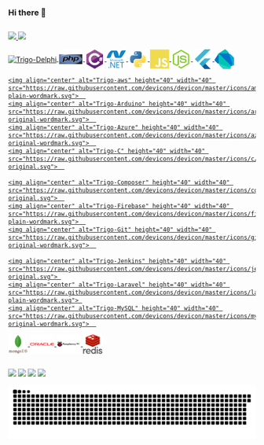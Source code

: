 ### Hi there 👋
##
 <div>
  <a href="https://github.com/GabrielTrigo">
  <img height="180em" src="https://github-readme-stats.vercel.app/api?username=GabrielTrigo&show_icons=true&theme=vue-dark&include_all_commits=true&count_private=true"/>
  <img height="180em" src="https://github-readme-stats.vercel.app/api/top-langs/?username=GabrielTrigo&layout=compact&langs_count=7&theme=vue-dark"/>
</div>
<div style="display: inline_block"><br>  
	<img align="center" alt="Trigo-Delphi" height="40" width="40" src="https://www.embarcadero.com/images/logos/logo-page/Delphi_FINAL_ICONS_1024.png">
	<img align="center" alt="Trigo-PHP" height="40" width="50" src="https://raw.githubusercontent.com/devicons/devicon/master/icons/php/php-original.svg">
	<img align="center" alt="Trigo-Csharp" height="40" width="40" src="https://raw.githubusercontent.com/devicons/devicon/master/icons/csharp/csharp-original.svg">
	<img align="center" alt="Trigo-DotNet" height="40" width="40" src="https://raw.githubusercontent.com/devicons/devicon/master/icons/dot-net/dot-net-plain-wordmark.svg">
	<img align="center" alt="Trigo-Python" height="40" width="40" src="https://raw.githubusercontent.com/devicons/devicon/master/icons/python/python-original.svg">	
	<img align="center" alt="Trigo-Js" height="40" width="40" src="https://raw.githubusercontent.com/devicons/devicon/master/icons/javascript/javascript-plain.svg">
	<img align="center" alt="Trigo-Node" height="40" width="40" src="https://raw.githubusercontent.com/devicons/devicon/master/icons/nodejs/nodejs-original.svg">  
	<img align="center" alt="Trigo-Flutter" height="40" width="40" src="https://raw.githubusercontent.com/devicons/devicon/master/icons/flutter/flutter-original.svg">  
	<img align="center" alt="Trigo-Dart" height="40" width="40" src="https://raw.githubusercontent.com/devicons/devicon/master/icons/dart/dart-original.svg">  
	
	<img align="center" alt="Trigo-aws" height="40" width="40" src="https://raw.githubusercontent.com/devicons/devicon/master/icons/amazonwebservices/amazonwebservices-plain-wordmark.svg">  
	<img align="center" alt="Trigo-Arduino" height="40" width="40" src="https://raw.githubusercontent.com/devicons/devicon/master/icons/arduino/arduino-original-wordmark.svg">  
	<img align="center" alt="Trigo-Azure" height="40" width="40" src="https://raw.githubusercontent.com/devicons/devicon/master/icons/azure/azure-original-wordmark.svg">  
	<img align="center" alt="Trigo-C" height="40" width="40" src="https://raw.githubusercontent.com/devicons/devicon/master/icons/c/c-original.svg">  
	
	<img align="center" alt="Trigo-Composer" height="40" width="40" src="https://raw.githubusercontent.com/devicons/devicon/master/icons/composer/composer-original.svg">  
	<img align="center" alt="Trigo-Firebase" height="40" width="40" src="https://raw.githubusercontent.com/devicons/devicon/master/icons/firebase/firebase-plain-wordmark.svg">  
	<img align="center" alt="Trigo-Git" height="40" width="40" src="https://raw.githubusercontent.com/devicons/devicon/master/icons/git/git-original-wordmark.svg">  
	
	<img align="center" alt="Trigo-Jenkins" height="40" width="40" src="https://raw.githubusercontent.com/devicons/devicon/master/icons/jenkins/jenkins-original.svg"> 
	<img align="center" alt="Trigo-Laravel" height="40" width="40" src="https://raw.githubusercontent.com/devicons/devicon/master/icons/laravel/laravel-plain-wordmark.svg"> 
	<img align="center" alt="Trigo-MySQL" height="40" width="40" src="https://raw.githubusercontent.com/devicons/devicon/master/icons/mysql/mysql-original-wordmark.svg">  
	
<img align="center" alt="Trigo-MongoDB" height="40" width="40" src="https://raw.githubusercontent.com/devicons/devicon/master/icons/mongodb/mongodb-original-wordmark.svg">
<img align="center" alt="Trigo-Oracle" height="40" width="50" src="https://raw.githubusercontent.com/devicons/devicon/master/icons/oracle/oracle-original.svg">
<img align="center" alt="Trigo-RaspberryPI" height="40" width="50" src="https://raw.githubusercontent.com/devicons/devicon/master/icons/raspberrypi/raspberrypi-original-wordmark.svg">
<img align="center" alt="Trigo-Redis" height="40" width="40" src="https://raw.githubusercontent.com/devicons/devicon/master/icons/redis/redis-original-wordmark.svg">

</div>
  
  ##
 
<div> 
  <a href="https://www.youtube.com/channel/UCySjq-gHXg5SGoepfI4XLbg" target="_blank"><img src="https://img.shields.io/badge/YouTube-FF0000?style=for-the-badge&logo=youtube&logoColor=white" target="_blank"></a>
  <a href="https://instagram.com/gatrigo" target="_blank"><img src="https://img.shields.io/badge/-Instagram-%23E4405F?style=for-the-badge&logo=instagram&logoColor=white" target="_blank"></a>   
  <a href = "mailto:gabrieltrigo@outlook.com.br"><img src="https://img.shields.io/badge/-Gmail-%23333?style=for-the-badge&logo=gmail&logoColor=white" target="_blank"></a>
  <a href="https://www.linkedin.com/in/gabriel-trigo-982968161" target="_blank"><img src="https://img.shields.io/badge/-LinkedIn-%230077B5?style=for-the-badge&logo=linkedin&logoColor=white" target="_blank"></a> 
 
  ![Snake animation](https://github.com/GabrielTrigo/GabrielTrigo/blob/output/github-contribution-grid-snake.svg)
 
</div>
